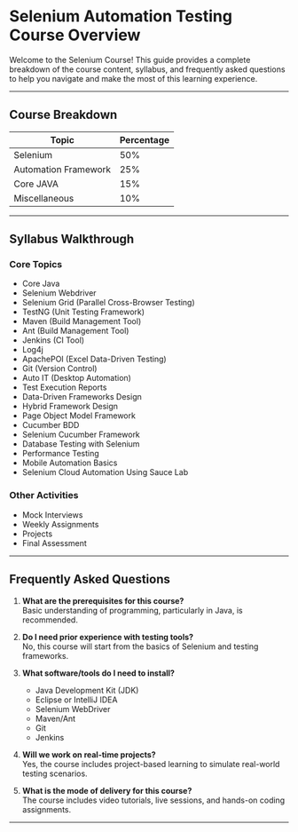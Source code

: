 # **Selenium Automation Testing Course Overview**

Welcome to the Selenium Course! This guide provides a complete breakdown of the course content, syllabus, and frequently asked questions to help you navigate and make the most of this learning experience.

---

## **Course Breakdown**

| **Topic**                  | **Percentage** |
|----------------------------|----------------|
| Selenium                   | 50%            |
| Automation Framework       | 25%            |
| Core JAVA                  | 15%            |
| Miscellaneous              | 10%            |

---

## **Syllabus Walkthrough**

### **Core Topics**
- Core Java  
- Selenium Webdriver  
- Selenium Grid (Parallel Cross-Browser Testing)  
- TestNG (Unit Testing Framework)  
- Maven (Build Management Tool)  
- Ant (Build Management Tool)  
- Jenkins (CI Tool)  
- Log4j  
- ApachePOI (Excel Data-Driven Testing)  
- Git (Version Control)  
- Auto IT (Desktop Automation)  
- Test Execution Reports  
- Data-Driven Frameworks Design  
- Hybrid Framework Design  
- Page Object Model Framework  
- Cucumber BDD  
- Selenium Cucumber Framework  
- Database Testing with Selenium  
- Performance Testing  
- Mobile Automation Basics  
- Selenium Cloud Automation Using Sauce Lab  

### **Other Activities**
- Mock Interviews  
- Weekly Assignments  
- Projects  
- Final Assessment  

---

## **Frequently Asked Questions**

1. **What are the prerequisites for this course?**  
   Basic understanding of programming, particularly in Java, is recommended.  

2. **Do I need prior experience with testing tools?**  
   No, this course will start from the basics of Selenium and testing frameworks.  

3. **What software/tools do I need to install?**  
   - Java Development Kit (JDK)  
   - Eclipse or IntelliJ IDEA  
   - Selenium WebDriver  
   - Maven/Ant  
   - Git  
   - Jenkins  

4. **Will we work on real-time projects?**  
   Yes, the course includes project-based learning to simulate real-world testing scenarios.  

5. **What is the mode of delivery for this course?**  
   The course includes video tutorials, live sessions, and hands-on coding assignments.  

---
